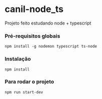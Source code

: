 # canil-node_ts

Projeto feito estudando node + typescript

### Pré-requisitos globais 
`npm install -g nodemon typescript ts-node`

### Instalação 
`npm install`

### Para rodar o projeto 
`npm run start-dev`